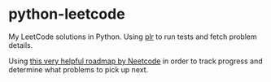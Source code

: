 # python-leetcode

My LeetCode solutions in Python. Using [plr](https://github.com/dashmage/plr) to run tests and fetch problem details.

Using [this very helpful roadmap by Neetcode](https://neetcode.io/roadmap) in order to track progress and determine what problems to pick up next.
